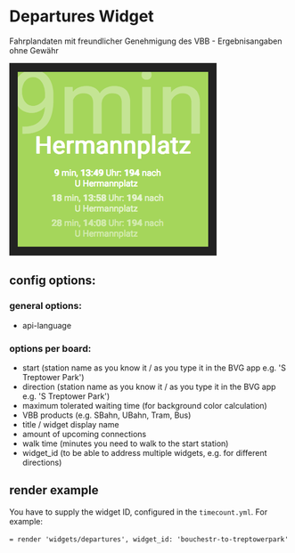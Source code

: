 # Departures Widget

Fahrplandaten mit freundlicher Genehmigung des VBB - Ergebnisangaben ohne Gewähr

![](departures.png)

## config options:

### general options:

- api-language

### options per board:

- start (station name as you know it / as you type it in the BVG app e.g. 'S Treptower Park')
- direction (station name as you know it / as you type it in the BVG app e.g. 'S Treptower Park')
- maximum tolerated waiting time (for background color calculation)
- VBB products (e.g. SBahn, UBahn, Tram, Bus)
- title / widget display name
- amount of upcoming connections
- walk time (minutes you need to walk to the start station)
- widget_id (to be able to address multiple widgets, e.g. for different directions)

## render example

You have to supply the widget ID, configured in the `timecount.yml`. For example:

`= render 'widgets/departures',
           widget_id: 'bouchestr-to-treptowerpark'`
